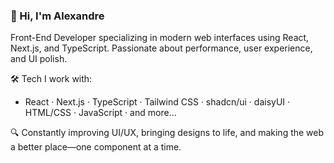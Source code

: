 ### 👋 Hi, I'm Alexandre
Front-End Developer specializing in modern web interfaces using React, Next.js, and TypeScript. Passionate about performance, user experience, and UI polish.

🛠️ Tech I work with:
- React · Next.js · TypeScript · Tailwind CSS · shadcn/ui · daisyUI · HTML/CSS · JavaScript · and more...

🔍 Constantly improving UI/UX, bringing designs to life, and making the web a better place—one component at a time.

